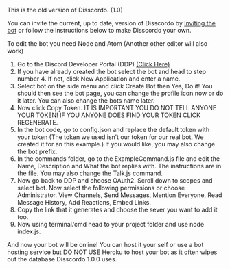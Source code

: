 This is the old version of Disscordo. (1.0)

You can invite the current, up to date, version of Disscordo by [Inviting the bot](https://discord.com/api/oauth2/authorize?client_id=824425235512164413&permissions=506973271&scope=bot) or follow the instructions below to make Disscordo your own.

To edit the bot you need Node and Atom (Another other editor will also work)

1) Go to the Discord Developer Portal (DDP) [(Click Here)](http://discord.com/developers/applications)
2) If you have already created the bot select the bot and head to step number 4. If not, click New Application and enter a name.
3) Select bot on the side menu and click Create Bot then Yes, Do it! You should then see the bot page, you can change the profile icon now or do it later. You can also change the bots name later.
4) Now click Copy Token. IT IS IMPORTANT YOU DO NOT TELL ANYONE YOUR TOKEN! IF YOU ANYONE DOES FIND YOUR TOKEN CLICK REGENERATE.
5) In the bot code, go to config.json and replace the default token with your token (The token we used isn’t our token for our real bot. We created it for an this example.) If you would like, you may also change the bot prefix.
6) In the commands folder, go to the ExampleCommand.js file and edit the Name, Description and What the bot replies with. The instructions are in the file. You may also change the Talk.js command.
7) Now go back to DDP and choose OAuth2. Scroll down to scopes and select bot. Now select the following permissions or choose Administrator. View Channels, Send Messages, Mention Everyone, Read Message History, Add Reactions, Embed Links.
8) Copy the link that it generates and choose the sever you want to add it too.
9) Now using terminal/cmd head to your project folder and use node index.js.

And now your bot will be online! You can host it your self or use a bot hosting service but DO NOT USE Heroku to host your bot as it often wipes out the database Disscordo 1.0.0 uses. 
